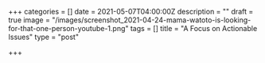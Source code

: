 +++
categories = []
date = 2021-05-07T04:00:00Z
description = ""
draft = true
image = "/images/screenshot_2021-04-24-mama-watoto-is-looking-for-that-one-person-youtube-1.png"
tags = []
title = "A Focus on Actionable Issues"
type = "post"

+++
